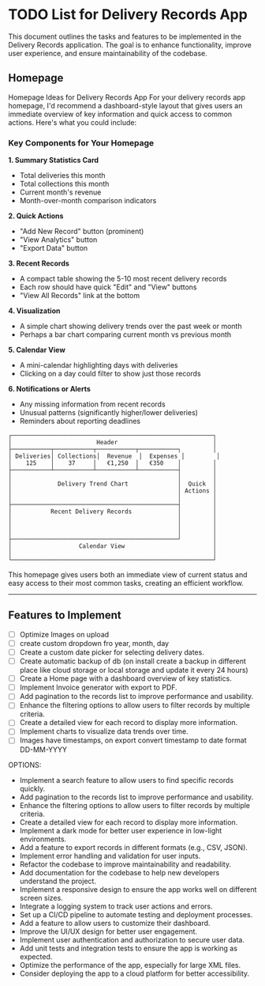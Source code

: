 # TODO List for Delivery Records App

This document outlines the tasks and features to be implemented in the Delivery Records application. The goal is to enhance functionality, improve user experience, and ensure maintainability of the codebase.

## Homepage

Homepage Ideas for Delivery Records App
For your delivery records app homepage, I'd recommend a dashboard-style layout that gives users an immediate overview of key information and quick access to common actions. Here's what you could include:

### Key Components for Your Homepage

**1. Summary Statistics Card**

- Total deliveries this month
- Total collections this month
- Current month's revenue
- Month-over-month comparison indicators

**2. Quick Actions**

- "Add New Record" button (prominent)
- "View Analytics" button
- "Export Data" button

**3. Recent Records**

- A compact table showing the 5-10 most recent delivery records
- Each row should have quick "Edit" and "View" buttons
- "View All Records" link at the bottom

**4. Visualization**

- A simple chart showing delivery trends over the past week or month
- Perhaps a bar chart comparing current month vs previous month

**5. Calendar View** 
  - A mini-calendar highlighting days with deliveries 
  - Clicking on a day could filter to show just those records

**6. Notifications or Alerts**
   - Any missing information from recent records
   - Unusual patterns (significantly higher/lower deliveries)
   - Reminders about reporting deadlines

```
┌─────────────────────────────────────────────────────────┐
│                        Header                           │
├───────────┬───────────┬───────────┬───────────┐         │
│ Deliveries│ Collections│  Revenue  │  Expenses │         │
│    125    │    37     │   €1,250  │   €350    │         │
├───────────┴───────────┴───────────┴───────────┤         │
│                                               │         │
│             Delivery Trend Chart              │  Quick  │
│                                               │ Actions │
│                                               │         │
├───────────────────────────────────────────────┤         │
│           Recent Delivery Records             │         │
│                                               │         │
│                                               │         │
│                                               │         │
├───────────────────────────────────────────────┘         │
│                   Calendar View                         │
│                                                         │
└─────────────────────────────────────────────────────────┘
```

This homepage gives users both an immediate view of current status and easy access to their most common tasks, creating an efficient workflow.

---

## Features to Implement

- [ ] Optimize Images on upload
- [ ] create custom dropdown fro year, month, day
- [ ] Create a custom date picker for selecting delivery dates.
- [ ] Create automatic backup of db (on install create a backup in different place like cloud storage or local storage and update it every 24 hours)
- [ ] Create a Home page with a dashboard overview of key statistics.
- [ ] Implement Invoice generator with export to PDF.
- [ ] Add pagination to the records list to improve performance and usability.
- [ ] Enhance the filtering options to allow users to filter records by multiple criteria.
- [ ] Create a detailed view for each record to display more information.
- [ ] Implement charts to visualize data trends over time.
- [ ] Images have timestamps, on export convert timestamp to date format DD-MM-YYYY

OPTIONS:

- Implement a search feature to allow users to find specific records quickly.
- Add pagination to the records list to improve performance and usability.
- Enhance the filtering options to allow users to filter records by multiple criteria.
- Create a detailed view for each record to display more information.
- Implement a dark mode for better user experience in low-light environments.
- Add a feature to export records in different formats (e.g., CSV, JSON).
- Implement error handling and validation for user inputs.
- Refactor the codebase to improve maintainability and readability.
- Add documentation for the codebase to help new developers understand the project.
- Implement a responsive design to ensure the app works well on different screen sizes.
- Integrate a logging system to track user actions and errors.
- Set up a CI/CD pipeline to automate testing and deployment processes.
- Add a feature to allow users to customize their dashboard.
- Improve the UI/UX design for better user engagement.
- Implement user authentication and authorization to secure user data.
- Add unit tests and integration tests to ensure the app is working as expected.
- Optimize the performance of the app, especially for large XML files.
- Consider deploying the app to a cloud platform for better accessibility.


